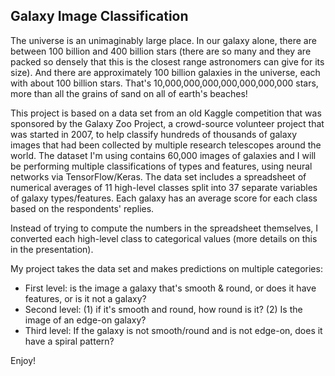 ## Galaxy Image Classification

The universe is an unimaginably large place. In our galaxy alone, there are between 100 billion and 400 billion stars (there are so many and they are packed so densely that this is the closest range astronomers can give for its size). And there are approximately 100 billion galaxies in the universe, each with about 100 billion stars. That's 10,000,000,000,000,000,000,000 stars, more than all the grains of sand on all of earth's beaches!

This project is based on a data set from an old Kaggle competition that was sponsored by the Galaxy Zoo Project, a crowd-source volunteer project that was started in 2007, to help classify hundreds of thousands of galaxy images that had been collected by multiple research telescopes around the world. The dataset I'm using contains 60,000 images of galaxies and I will be performing multiple classifications of types and features, using neural networks via TensorFlow/Keras. The data set includes a spreadsheet of numerical averages of 11 high-level classes split into 37 separate variables of galaxy types/features. Each galaxy has an average score for each class based on the respondents' replies.

Instead of trying to compute the numbers in the spreadsheet themselves, I converted each high-level class to categorical values (more details on this in the presentation).

My project takes the data set and makes predictions on multiple categories:

- First level: is the image a galaxy that's smooth & round, or does it have features, or is it not a galaxy?
- Second level: (1) if it's smooth and round, how round is it? (2) Is the image of an edge-on galaxy?
- Third level: If the galaxy is not smooth/round and is not edge-on, does it have a spiral pattern?

Enjoy!
